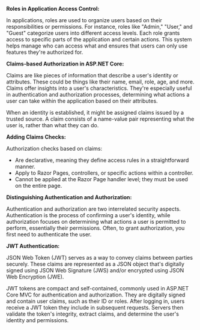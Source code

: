 


**Roles in Application Access Control:**

In applications, roles are used to organize users based on their responsibilities or permissions. For instance, roles like "Admin," "User," and "Guest" categorize users into different access levels. Each role grants access to specific parts of the application and certain actions. This system helps manage who can access what and ensures that users can only use features they're authorized for.

**Claims-based Authorization in ASP.NET Core:**

Claims are like pieces of information that describe a user's identity or attributes. These could be things like their name, email, role, age, and more. Claims offer insights into a user's characteristics. They're especially useful in authentication and authorization processes, determining what actions a user can take within the application based on their attributes.

When an identity is established, it might be assigned claims issued by a trusted source. A claim consists of a name-value pair representing what the user is, rather than what they can do.

**Adding Claims Checks:**

Authorization checks based on claims:

- Are declarative, meaning they define access rules in a straightforward manner.
- Apply to Razor Pages, controllers, or specific actions within a controller.
- Cannot be applied at the Razor Page handler level; they must be used on the entire page.

**Distinguishing Authentication and Authorization:**

Authentication and authorization are two interrelated security aspects. Authentication is the process of confirming a user's identity, while authorization focuses on determining what actions a user is permitted to perform, essentially their permissions. Often, to grant authorization, you first need to authenticate the user.

**JWT Authentication:**

JSON Web Token (JWT) serves as a way to convey claims between parties securely. These claims are represented as a JSON object that's digitally signed using JSON Web Signature (JWS) and/or encrypted using JSON Web Encryption (JWE).

JWT tokens are compact and self-contained, commonly used in ASP.NET Core MVC for authentication and authorization. They are digitally signed and contain user claims, such as their ID or roles. After logging in, users receive a JWT token they include in subsequent requests. Servers then validate the token's integrity, extract claims, and determine the user's identity and permissions.
